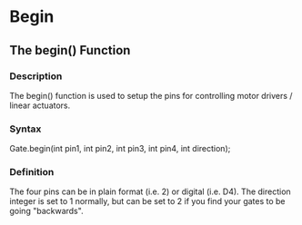 # Begin

## The begin() Function

### Description

The begin() function is used to setup the pins for controlling motor drivers / linear actuators.  


### Syntax

Gate.begin(int pin1, int pin2, int pin3, int pin4, int direction);


### Definition

The four pins can be in plain format (i.e. 2) or digital (i.e. D4).  The direction integer is set to 1 normally, but can be set to 2 if you find your gates to be going "backwards".
